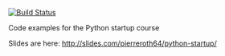 [![Build Status](https://travis-ci.org/pierreroth64/python-startup.svg?branch=master)](https://travis-ci.org/pierreroth64/python-startup)

Code examples for the Python startup course

Slides are here: http://slides.com/pierreroth64/python-startup/
